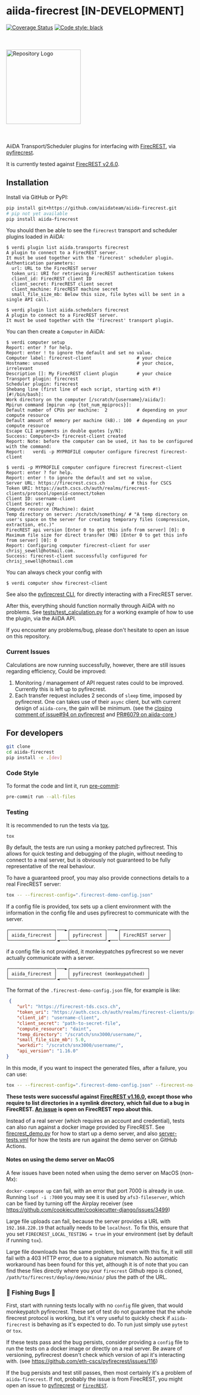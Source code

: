 # aiida-firecrest [IN-DEVELOPMENT]

[![Coverage Status][codecov-badge]][codecov-link]
[![Code style: black][black-badge]][black-link]

<br>
<div align="left">
  <img src="assets/logo.png" alt="Repository Logo" width="200" style="margin-top: 20px; margin-bottom: 20px;"/>
</div>
<br>

AiiDA Transport/Scheduler plugins for interfacing with [FirecREST](https://products.cscs.ch/firecrest/), via [pyfirecrest](https://github.com/eth-cscs/pyfirecrest).

It is currently tested against [FirecREST v2.6.0](https://github.com/eth-cscs/pyfirecrest/tree/v2.6.0).


## Installation

Install via GitHub or PyPI:

```bash
pip install git+https://github.com/aiidateam/aiida-firecrest.git
# pip not yet available
pip install aiida-firecrest
```

You should then be able to see the `firecrest` transport and scheduler plugins loaded in AiiDA:

```console
$ verdi plugin list aiida.transports firecrest
A plugin to connect to a FirecREST server.
It must be used together with the 'firecrest' scheduler plugin.
Authentication parameters:
  url: URL to the FirecREST server
  token_uri: URI for retrieving FirecREST authentication tokens
  client_id: FirecREST client ID
  client_secret: FirecREST client secret
  client_machine: FirecREST machine secret
  small_file_size_mb: Below this size, file bytes will be sent in a single API call.

$ verdi plugin list aiida.schedulers firecrest
A plugin to connect to a FirecREST server.
It must be used together with the 'firecrest' transport plugin.
```

You can then create a `Computer` in AiiDA:

```console
$ verdi computer setup
Report: enter ? for help.
Report: enter ! to ignore the default and set no value.
Computer label: firecrest-client                 # your choice
Hostname: unused                                 # your choice, irrelevant
Description []: My FirecREST client plugin       # your choice
Transport plugin: firecrest
Scheduler plugin: firecrest
Shebang line (first line of each script, starting with #!) [#!/bin/bash]:
Work directory on the computer [/scratch/{username}/aiida/]:
Mpirun command [mpirun -np {tot_num_mpiprocs}]:
Default number of CPUs per machine:  2           # depending on your compute resource
Default amount of memory per machine (kB).: 100  # depending on your compute resource
Escape CLI arguments in double quotes [y/N]:
Success: Computer<3> firecrest-client created
Report: Note: before the computer can be used, it has to be configured with the command:
Report:   verdi -p MYPROFILE computer configure firecrest firecrest-client
```

```console
$ verdi -p MYPROFILE computer configure firecrest firecrest-client
Report: enter ? for help.
Report: enter ! to ignore the default and set no value.
Server URL: https://firecrest.cscs.ch          # this for CSCS
Token URI: https://auth.cscs.ch/auth/realms/firecrest-clients/protocol/openid-connect/token
Client ID: username-client
Client Secret: xyz
Compute resource (Machine): daint
Temp directory on server: /scratch/something/ # "A temp directory on user's space on the server for creating temporary files (compression, extraction, etc.)"
FirecREST api version [Enter 0 to get this info from server] [0]: 0
Maximum file size for direct transfer (MB) [Enter 0 to get this info from server] [0]: 0
Report: Configuring computer firecrest-client for user chrisj_sewell@hotmail.com.
Success: firecrest-client successfully configured for chrisj_sewell@hotmail.com
```

You can always check your config with
```console
$ verdi computer show firecrest-client
```

See also the [pyfirecrest CLI](https://github.com/eth-cscs/pyfirecrest), for directly interacting with a FirecREST server.


After this, everything should function normally through AiiDA with no problems.
See [tests/test_calculation.py](tests/test_calculation.py) for a working example of how to use the plugin, via the AiiDA API.

If you encounter any problems/bug, please don't hesitate to open an issue on this repository.

### Current Issues

Calculations are now running successfully, however, there are still issues regarding efficiency, Could be improved:

1. Monitoring / management of API request rates could to be improved. Currently this is left up to pyfirecrest.
2. Each transfer request includes 2 seconds of `sleep` time, imposed by pyfirecrest. One can takes use of their `async` client, but with current design of `aiida-core`, the gain will be minimum. (see the [closing comment of issue#94 on pyfirecrest](https://github.com/eth-cscs/pyfirecrest/issues/94) and [PR#6079 on aiida-core ](https://github.com/aiidateam/aiida-core/pull/6079))

## For developers

```bash
git clone
cd aiida-firecrest
pip install -e .[dev]
```

### Code Style

To format the code and lint it, run [pre-commit](https://pre-commit.com/):

```bash
pre-commit run --all-files
```

### Testing

It is recommended to run the tests via [tox](https://tox.readthedocs.io/en/latest/).

```bash
tox
```

By default, the tests are run using a monkey patched pyfirecrest.
This allows for quick testing and debugging of the plugin, without needing to connect to a real server, but is obviously not guaranteed to be fully representative of the real behaviour.

To have a guaranteed proof, you may also provide connections details to a real FirecREST server:

```bash
tox -- --firecrest-config=".firecrest-demo-config.json"
```


If a config file is provided, tox sets up a client environment with the information
in the config file and uses pyfirecrest to communicate with the server.
```plaintext
┌─────────────────┐───►┌─────────────┐───►┌──────────────────┐
│ aiida_firecrest │    │ pyfirecrest │    │ FirecREST server │
└─────────────────┘◄───└─────────────┘◄───└──────────────────┘
```

if a config file is not provided, it monkeypatches pyfirecrest so we never actually communicate with a server.
```plaintext
┌─────────────────┐───►┌─────────────────────────────┐
│ aiida_firecrest │    │ pyfirecrest (monkeypatched) │
└─────────────────┘◄───└─────────────────────────────┘
```

The format of the `.firecrest-demo-config.json` file, for example is like:


```json
 {
    "url": "https://firecrest-tds.cscs.ch",
    "token_uri": "https://auth.cscs.ch/auth/realms/firecrest-clients/protocol/openid-connect/token",
    "client_id": "username-client",
    "client_secret": "path-to-secret-file",
    "compute_resource": "daint",
    "temp_directory": "/scratch/snx3000/username/",
    "small_file_size_mb": 5.0,
    "workdir": "/scratch/snx3000/username/",
    "api_version": "1.16.0"
}
```

In this mode, if you want to inspect the generated files, after a failure, you can use:

```bash
tox -- --firecrest-config=".firecrest-demo-config.json" --firecrest-no-clean
```

**These tests were successful against [FirecREST v1.16.0](https://github.com/eth-cscs/firecrest/releases/tag/v1.16.0), except those who require to list directories in a symlink directory, which fail due to a bug in FirecREST. [An issue](https://github.com/eth-cscs/firecrest/issues/205) is open on FirecREST repo about this.**

Instead of a real server (which requires an account and credential), tests can also run against a docker image provided by FirecREST. See [firecrest_demo.py](firecrest_demo.py) for how to start up a demo server, and also [server-tests.yml](.github/workflows/server-tests.yml) for how the tests are run against the demo server on GitHub Actions.

<!-- If you want to analyse statistics of the API requests made by each test,
you can use the `--firecrest-requests` option:

```bash
tox -- --firecrest-requests
``` -->

#### Notes on using the demo server on MacOS

A few issues have been noted when using the demo server on MacOS (non-Mx):

`docker-compose up` can fail, with an error that port 7000 is already in use.
Running `lsof -i :7000` you may see it is used by `afs3-fileserver`,
which can be fixed by turning off the Airplay receiver
(see <https://github.com/cookiecutter/cookiecutter-django/issues/3499>)

Large file uploads can fail, because the server provides a URL with ``192.168.220.19`` that actually needs to be ``localhost``.
To fix this, ensure that you set `FIRECREST_LOCAL_TESTING = true` in your environment
(set by default if running `tox`).

Large file downloads has the same problem, but even with this fix, it will still fail with a 403 HTTP error, due to a signature mismatch.
No automatic workaround has been found for this yet,
although it is of note that you can find these files directly where you your `firecrest` Github repo is cloned, `/path/to/firecrest/deploy/demo/minio/` plus the path of the URL.

[codecov-badge]: https://codecov.io/gh/aiidateam/aiida-firecrest/branch/main/graph/badge.svg
[codecov-link]: https://codecov.io/gh/aiidateam/aiida-firecrest
[black-badge]: https://img.shields.io/badge/code%20style-black-000000.svg
[black-link]: https://github.com/ambv/black


### :bug: Fishing Bugs :bug:

First, start with running tests locally with no `config` file given, that would monkeypatch pyfirecrest. These set of test do not guarantee that the whole firecrest protocol is working, but it's very useful to quickly check if `aiida-firecrest` is behaving as it's expected to do. To run just simply use `pytest` or `tox`.

If these tests pass and the bug persists, consider providing a `config` file to run the tests on a docker image or directly on a real server. Be aware of versioning, pyfirecrest doesn't check which version of api it's interacting with.  (see https://github.com/eth-cscs/pyfirecrest/issues/116)

If the bug persists and test still passes, then most certainly it's a problem of `aiida-firecrest`.
If not, probably the issue is from FirecREST, you might open an issue to [pyfirecrest](https://github.com/eth-cscs/pyfirecrest) or [`FirecREST`](https://github.com/eth-cscs/firecrest).
